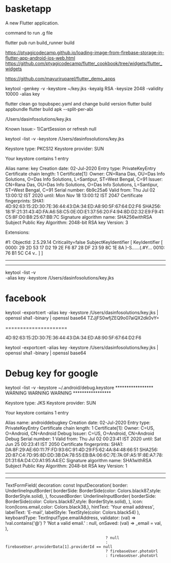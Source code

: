 # basketapp

A new Flutter application.

command to run .g file

flutter pub run build_runner build

https://ptyagicodecamp.github.io/loading-image-from-firebase-storage-in-flutter-app-android-ios-web.html
https://github.com/ptyagicodecamp/flutter_cookbook/tree/widgets/flutter_widgets

https://github.com/mayuriruparel/flutter_demo_apps




keytool -genkey -v -keystore ~/key.jks -keyalg RSA -keysize 2048 -validity 10000 -alias key

flutter clean
go topubspec.yaml and change build version
flutter build appbundle
flutter build apk --split-per-abi

/Users/dasinfosolutions/key.jks

Known Issue:-
1)CartSession or refresh null

keytool -list -v -keystore /Users/dasinfosolutions/key.jks

Keystore type: PKCS12
Keystore provider: SUN

Your keystore contains 1 entry

Alias name: key
Creation date: 02-Jul-2020
Entry type: PrivateKeyEntry
Certificate chain length: 1
Certificate[1]:
Owner: CN=Rana Das, OU=Das Info Solutions, O=Das Info Solutions, L=Santipur, ST=West Bengal, C=91
Issuer: CN=Rana Das, OU=Das Info Solutions, O=Das Info Solutions, L=Santipur, ST=West Bengal, C=91
Serial number: 6b9c25a6
Valid from: Thu Jul 02 13:00:12 IST 2020 until: Mon Nov 18 13:00:12 IST 2047
Certificate fingerprints:
	 SHA1: 4D:92:63:15:2D:30:7E:36:44:43:DA:34:ED:A8:90:5F:67:64:D2:F6
	 SHA256: 18:1F:21:31:43:4D:FA:A6:58:C5:0E:0D:E1:37:56:20:F4:94:8D:D2:32:E9:F9:41:C5:8F:D0:B8:25:67:BB:7C
Signature algorithm name: SHA256withRSA
Subject Public Key Algorithm: 2048-bit RSA key
Version: 3

Extensions:

#1: ObjectId: 2.5.29.14 Criticality=false
SubjectKeyIdentifier [
KeyIdentifier [
0000: 29 2D 53 17 D2 19 2E F6   87 28 DF 23 59 8C 1E 8A  )-S......(.#Y...
0010: 76 B1 5C C4                                        v.\.
]
]



*******************************************
*******************************************


keytool -list -v \
-alias key -keystore /Users/dasinfosolutions/key.jks

facebook
===========
keytool -exportcert -alias key -keystore /Users/dasinfosolutions/key.jks | openssl sha1 -binary | openssl base64
TZJjFS0wfjZEQ9o07aiQX2dk0vY=

=====================

4D:92:63:15:2D:30:7E:36:44:43:DA:34:ED:A8:90:5F:67:64:D2:F6

keytool -exportcert -alias key -keystore /Users/dasinfosolutions/key.jks | openssl sha1 -binary | openssl base64



Debug key for google
=========================
keytool -list -v -keystore ~/.android/debug.keystore
*****************  WARNING WARNING WARNING  *****************

Keystore type: JKS
Keystore provider: SUN

Your keystore contains 1 entry

Alias name: androiddebugkey
Creation date: 02-Jul-2020
Entry type: PrivateKeyEntry
Certificate chain length: 1
Certificate[1]:
Owner: C=US, O=Android, CN=Android Debug
Issuer: C=US, O=Android, CN=Android Debug
Serial number: 1
Valid from: Thu Jul 02 00:23:41 IST 2020 until: Sat Jun 25 00:23:41 IST 2050
Certificate fingerprints:
	 SHA1: DA:8F:29:AE:60:11:7F:FD:93:6C:91:4D:29:F5:62:4A:84:48:66:51
	 SHA256: 2D:87:C4:7D:95:8D:DD:3B:DA:78:55:EB:BA:06:6C:7E:7A:0F:A5:1F:8E:A7:78:D1:31:6A:D4:C0:A1:95:A4:EC
Signature algorithm name: SHA1withRSA
Subject Public Key Algorithm: 2048-bit RSA key
Version: 1


*******************************************
*******************************************
TextFormField(
                                      decoration: const InputDecoration(
                                          border: UnderlineInputBorder(
                                            borderSide: BorderSide(color: Colors.black87,style: BorderStyle.solid),
                                          ),
                                          focusedBorder:  UnderlineInputBorder(
                                            borderSide: BorderSide(color: Colors.black87,style: BorderStyle.solid),
                                          ),
                                          icon: Icon(Icons.email,color: Colors.black38,),
                                          hintText: 'Your email address',
                                          labelText: 'E-mail',
                                          labelStyle: TextStyle(color: Colors.black54)
                                      ),
                                      keyboardType: TextInputType.emailAddress,
                                      validator: (val) =>
                                      !val.contains('@') ? 'Not a valid email.' : null,
                                      onSaved: (val) => _email = val,
                                    ),


                                                ? null
                                                : firebaseUser.providerData[1].providerId == null
                                                ? firebaseUser.photoUrl
                                                : firebaseUser.photoUrl

